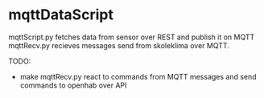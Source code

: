 # mqttDataScript
mqttScript.py fetches data from sensor over REST and publish it on MQTT
mqttRecv.py recieves messages send from skoleklima over MQTT.

TODO:
- make mqttRecv.py react to commands from MQTT messages and send commands to openhab over API

